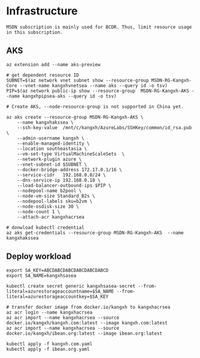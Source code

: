 # Infrastructure

    MSDN subscription is mainly used for BCDR. Thus, limit resource usage in this subscription.

## AKS

    az extension add --name aks-preview

    # get dependent resource ID
    SUBNET=$(az network vnet subnet show --resource-group MSDN-RG-Kangxh-Core --vnet-name kangxhvnetsea --name aks --query id -o tsv)
    PIP=$(az network public-ip show --resource-group  MSDN-RG-Kangxh-AKS --name kangxhpipsea-aks --query id -o tsv)

    # Create AKS, --node-resource-group is not supported in China yet.
    
    az aks create --resource-group MSDN-RG-Kangxh-AKS \
        --name kangxhakssea \
        --ssh-key-value  /mnt/c/kangxh/AzureLabs/SSHKey/common/id_rsa.pub \
        --admin-username kangxh \
        --enable-managed-identity \
        --location southeastasia \
        --vm-set-type VirtualMachineScaleSets  \
        --network-plugin azure \
        --vnet-subnet-id $SUBNET \
        --docker-bridge-address 172.17.0.1/16 \
        --service-cidr   192.168.0.0/24 \
        --dns-service-ip 192.168.0.10 \
        --load-balancer-outbound-ips $PIP \
        --nodepool-name b2pool \
        --node-vm-size Standard_B2s \
        --nodepool-labels sku=b2vm \
        --node-osdisk-size 30 \
        --node-count 1 \
        --attach-acr kangxhacrsea

    # donwload kubectl credential
    az aks get-credentials --resource-group MSDN-RG-Kangxh-AKS  --name kangxhakssea

## Deploy workload

    export SA_KEY=ABCDABCDABCDABCDABCDABCD
    export SA_NAME=kangxhsasea

    kubectl create secret generic kangxhsasea-secret --from-literal=azurestorageaccountname=$SA_NAME --from-literal=azurestorageaccountkey=$SA_KEY

    # transfer docker image from docker.io/kangxh to kangxhacrsea
    az acr login --name kangxhacrsea
    az acr import --name kangxhacrsea --source docker.io/kangxh/kangxh.com:latest --image kangxh.com:latest
    az acr import --name kangxhacrsea --source docker.io/kangxh/ibean.org:latest --image ibean.org:latest

    kubectl apply -f kangxh.com.yaml
    kubectl apply -f ibean.org.yaml

